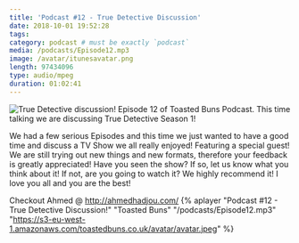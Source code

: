 ```yaml
---
title: 'Podcast #12 - True Detective Discussion'
date: 2018-10-01 19:52:28
tags:
category: podcast # must be exactly `podcast`
media: /podcasts/Episode12.mp3
image: /avatar/itunesavatar.png
length: 97434096
type: audio/mpeg
duration: 01:02:41
---
```

![True Detective discussion!](/images/true_detective.png)
Episode 12 of Toasted Buns Podcast. This time talking we are discussing True Detective Season 1! 
<!--more-->
We had a few serious Episodes and this time we just wanted to have a good time and discuss a TV Show we all really enjoyed!
Featuring a special guest!
We are still trying out new things and new formats, therefore your 
feedback is greatly appreciated!
Have you seen the show? If so, let us know what you think about it!
If not, are you going to watch it? We highly recommend it!
I love you all and you are the best!
<script async src="//pagead2.googlesyndication.com/pagead/js/adsbygoogle.js"></script><ins class="adsbygoogle" style="display:block; text-align:center;"  data-ad-layout="in-article"  data-ad-format="fluid"  data-ad-client="ca-pub-2164900147810573"  data-ad-slot="8817307412"></ins><script>(adsbygoogle = window.adsbygoogle || []).push({});</script>
Checkout Ahmed @ http://ahmedhadjou.com/
{% aplayer "Podcast #12 - True Detective Discussion!" "Toasted Buns" 
"/podcasts/Episode12.mp3" 
"https://s3-eu-west-1.amazonaws.com/toastedbuns.co.uk/avatar/avatar.jpeg" 
%}
